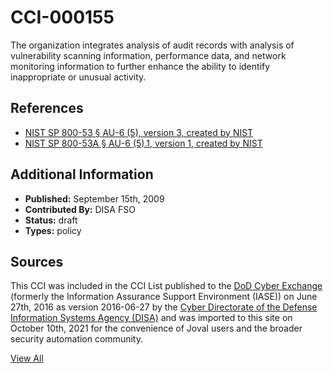 # CCI-000155

The organization integrates analysis of audit records with analysis of vulnerability scanning information, performance data, and network monitoring information to further enhance the ability to identify inappropriate or unusual activity.

## References ##

* [NIST SP 800-53 § AU-6 (5), version 3, created by NIST](http://csrc.nist.gov/publications/PubsSPs.html)
* [NIST SP 800-53A § AU-6 (5).1, version 1, created by NIST](http://csrc.nist.gov/publications/PubsSPs.html)


## Additional Information ##

* **Published:** September 15th, 2009
* **Contributed By:** DISA FSO
* **Status:** draft
* **Types:** policy

## Sources ##

This CCI was included in the CCI List published to the [DoD Cyber Exchange](https://public.cyber.mil/stigs/cci/)
(formerly the Information Assurance Support Environment (IASE)) on June 27th, 2016 as version
2016-06-27 by the [Cyber Directorate of the Defense Information Systems Agency (DISA)](https://public.cyber.mil/about-cyber/)
and was imported to this site on October 10th, 2021 for the convenience of Joval users and the broader
security automation community.

[View All](../README.md)
